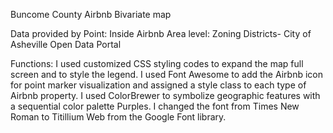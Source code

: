 Buncome County Airbnb Bivariate map

Data provided by
Point: Inside Airbnb
Area level: Zoning Districts- City of Asheville Open Data Portal

Functions: I used customized CSS styling codes to expand the map full screen and to style the legend. I used Font Awesome to add the Airbnb icon for point marker visualization and assigned a style class to each type of Airbnb property. I used ColorBrewer to symbolize geographic features with a sequential color palette Purples. I changed the font from Times New Roman to Titillium Web from the Google Font library.
